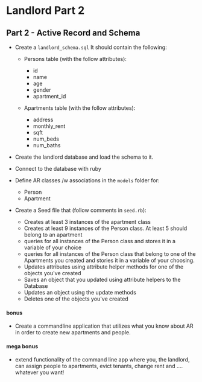 # Landlord Part 2

## Part 2 - Active Record and Schema
* Create a `landlord_schema.sql` It should contain the following:
  - Persons table (with the follow attributes):
    - id
    - name
    - age
    - gender
    - apartment_id

  - Apartments table (with the follow attributes):
    - address
    - monthly_rent
    - sqft
    - num_beds
    - num_baths

* Create the landlord database and load the schema to it.

* Connect to the database with ruby

* Define AR classes /w associations in the `models` folder for:
  - Person
  - Apartment

* Create a Seed file that (follow comments in `seed.rb`):
  - Creates at least 3 instances of the apartment class
  - Creates at least 9 instances of the Person class. At least 5 should belong to an apartment
  - queries for all instances of the Person class and stores it in a variable of your choice
  - queries for all instances of the Person class that belong to one of the Apartments you created and stories it in a variable of your choosing.
  - Updates attributes using attribute helper methods for one of the objects you've created
  - Saves an object that you updated using attribute helpers to the Database
  - Updates an object using the update methods
  - Deletes one of the objects you've created

#### bonus
- Create a commandline application that utilizes what you know about AR in order to create new apartments and people.

#### mega bonus
- extend functionality of the command line app where you, the landlord, can assign people to apartments, evict tenants, change rent and .... whatever you want!
